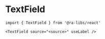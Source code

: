 # TextField

```tsx
import { TextField } from '@ra-libs/react'

<TextField source="<source>" useLabel />
```

